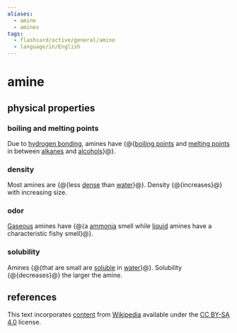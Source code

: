 ```yaml
---
aliases:
  - amine
  - amines
tags:
  - flashcard/active/general/amine
  - language/in/English
---
```


# amine

## physical properties

### boiling and melting points

Due to [hydrogen bonding](hydrogen%20bond.md), amines have {@{[boiling points](boiling%20point.md) and [melting points](melting%20point.md) in between [alkanes](alkane.md) and [alcohols](alcohol.md)}@}.

### density

Most amines are {@{less [dense](density.md) than [water](water.md)}@}. Density {@{increases}@} with increasing size.

### odor

[Gaseous](gas.md) amines have {@{a [ammonia](ammonia.md) smell while [liquid](liquid.md) amines have a characteristic fishy smell}@}.

### solubility

Amines {@{that are small are [soluble](solubility.md) in [water](water.md)}@}. Solubility {@{decreases}@} the larger the amine.

## references

This text incorporates [content](https://en.wikipedia.org/wiki/amine) from [Wikipedia](Wikipedia.md) available under the [CC BY-SA 4.0](https://creativecommons.org/licenses/by-sa/4.0/) license.
